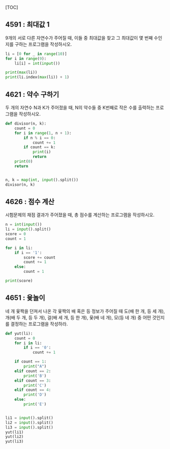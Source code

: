 [TOC]

## 4591 : 최대값 1

9개의 서로 다른 자연수가 주어질 때, 이들 중 최대값을 찾고 그 최대값이 몇 번째 수인지를 구하는 프로그램을 작성하시오.

``` python
li = [0 for _ in range(10)]
for i in range(9):
    li[i] = int(input())

print(max(li))
print(li.index(max(li)) + 1)
```

## 4621 : 약수 구하기

두 개의 자연수 N과 K가 주어졌을 때, N의 약수들 중 K번째로 작은 수를 출력하는 프로그램을 작성하시오.

``` python
def divisor(n, k):
    count = 0
    for i in range(1, n + 1):
        if n % i == 0:
            count += 1
        if count == k:
            print(i)
            return
    print(0)
    return


n, k = map(int, input().split())
divisor(n, k)
```

## 4626 : 점수 계산

시험문제의 채점 결과가 주어졌을 때, 총 점수를 계산하는 프로그램을 작성하시오.

``` python
n = int(input())
li = input().split()
score = 0
count = 1

for i in li:
    if i == '1':
        score += count
        count += 1
    else:
        count = 1

print(score)
```

## 4651 : 윷놀이

네 개 윷짝을 던져서 나온 각 윷짝의 배 혹은 등 정보가 주어질 때 도(배 한 개, 등 세 개), 개(배 두 개, 등 두 개), 걸(배 세 개, 등 한 개), 윷(배 네 개), 모(등 네 개) 중 어떤 것인지를 결정하는 프로그램을 작성하라.

``` python
def yut(li):
    count = 0
    for i in li:
        if i == '0':
            count += 1

    if count == 1:
        print("A")
    elif count == 2:
        print('B')
    elif count == 3:
        print('C')
    elif count == 4:
        print('D')
    else:
        print('E')


li1 = input().split()
li2 = input().split()
li3 = input().split()
yut(li1)
yut(li2)
yut(li3)
```
